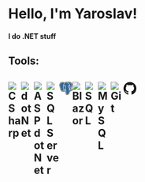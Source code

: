 <h1>Hello, I'm Yaroslav!</h1>

<h4>I do .NET stuff</h4>
<h2>Tools:<h2/>
<img align="left" alt="CSharp" width="26px" src="https://user-images.githubusercontent.com/64675654/103455456-0f762980-4cf6-11eb-827a-84756f57c296.png" />
<img align="left" alt="dotNet" width="26px" src="https://user-images.githubusercontent.com/64675654/103455651-7c3df380-4cf7-11eb-8b60-6664758a5433.png" />
<img align="left" alt="ASPdotNet" width="26px" src="https://user-images.githubusercontent.com/64675654/103455747-2ddd2480-4cf8-11eb-9495-32733c2fb389.png" />
<img align="left" alt="SQL Server" width="26px" src="https://user-images.githubusercontent.com/64675654/103455551-c5417800-4cf6-11eb-984c-3a47dac47234.png" />
<img align="left" alt="PostGre" width="26px" src="https://raw.githubusercontent.com/github/explore/80688e429a7d4ef2fca1e82350fe8e3517d3494d/topics/postgresql/postgresql.png" />
<img align="left" alt="Blazor" width="26px" src="https://user-images.githubusercontent.com/64675654/103455615-4c8eeb80-4cf7-11eb-9a1c-eab62a969c1f.png" />
<img align="left" alt="SQL" width="26px" src="https://user-images.githubusercontent.com/64675654/103455501-611eb400-4cf6-11eb-81de-9453cddadf7d.png" />
<img align="left" alt="MySQL" width="26px" src="https://user-images.githubusercontent.com/64675654/103455582-0df93100-4cf7-11eb-8e9d-e81bbe56a091.png" />
<img align="left" alt="Git" width="26px" src="https://user-images.githubusercontent.com/64675654/103455525-84e1fa00-4cf6-11eb-9af5-8aae29cca044.png" />
<img align="left" alt="GitHub" width="26px" src="https://raw.githubusercontent.com/github/explore/78df643247d429f6cc873026c0622819ad797942/topics/github/github.png" />
<br />
